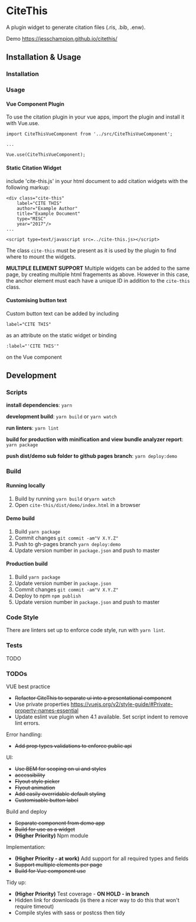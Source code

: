 # CiteThis
A plugin widget to generate citation files (.ris, .bib, .enw).

Demo https://jesschampion.github.io/citethis/

## Installation & Usage
### Installation

### Usage

#### Vue Component Plugin
To use the citation plugin in your vue apps, import the plugin and install it with Vue.use.

```
import CiteThisVueComponent from '../src/CiteThisVueComponent';

...

Vue.use(CiteThisVueComponent);
```

#### Static Citation Widget
include 'cite-this.js' in your html document to add citation widgets with the following markup:

```
<div class="cite-this"
    label="CITE THIS"
    author="Example Author"
    title="Example Document"
    type="MISC"
    year="2017"/>
...

<script type=text/javascript src=../cite-this.js></script>
```

The class `cite-this` must be present as it is used by the plugin to find where to mount the widgets.

**MULTIPLE ELEMENT SUPPORT**
Multiple widgets can be added to the same page, by creating multiple html fragements as above.
However in this case, the anchor element must each have a unique ID in addition to the `cite-this` class.

#### Customising button text
Custom button text can be added by including
```
label="CITE THIS"
```
as an attribute on the static widget
or binding
```
:label="'CITE THIS'"
```
on the Vue component 

## Development
### Scripts
__install dependencies__:
`yarn`

__development build__:
`yarn build`
or
`yarn watch`

__run linters__:
`yarn lint`

__build for production with minification and view bundle analyzer report__:
`yarn package`

__push dist/demo sub folder to github pages branch__:
`yarn deploy:demo`

### Build
#### Running locally
1. Build by running
  `yarn build` or`yarn watch`
2. Open `cite-this/dist/demo/index.html` in a browser

#### Demo build
1. Build
  `yarn package`
2. Commit changes
  `git commit -am"V X.Y.Z"`
3. Push to gh-pages branch
  `yarn deploy:demo`
4. Update version number in `package.json` and push to master

#### Production build
1. Build
  `yarn package`
2. Update version number in `package.json`
3. Commit changes
  `git commit -am"V X.Y.Z"` 
5. Deploy to npm
   `npm publish`
4. Update version number in `package.json` and push to master

### Code Style
There are linters set up to enforce code style, run with `yarn lint`.

### Tests
TODO


### TODOs
VUE best practice
- ~~Refactor CiteThis to separate ui into a presentational component~~
- Use private properties
  https://vuejs.org/v2/style-guide/#Private-property-names-essential
- Update eslint vue plugin when 4.1 available. Set script indent to remove lint errors.

Error handling:
- ~~Add prop types validations to enforce public api~~

UI:
- ~~Use BEM for scoping on ui and styles~~
- ~~accessibility~~
- ~~Flyout style picker~~
- ~~Flyout animation~~
- ~~Add easily overridable default styling~~
- ~~Customisable button label~~

Build and deploy
- ~~Separate component from demo app~~
- ~~Build for use as a widget~~
- **(Higher Priority)** Npm module

Implementation:
- **(Higher Priority - at work)** Add support for all required types and fields
- ~~Support multiple elements per page~~
- ~~Build for Vue component use~~

Tidy up:
- **(Higher Priority)** Test coverage - **ON HOLD  - in branch**
- Hidden link for downloads (is there a nicer way to do this that won't require timeout)
- Compile styles with sass or postcss then tidy
